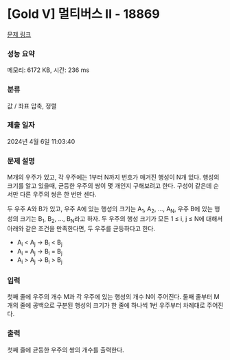 # [Gold V] 멀티버스 Ⅱ - 18869 

[문제 링크](https://www.acmicpc.net/problem/18869) 

### 성능 요약

메모리: 6172 KB, 시간: 236 ms

### 분류

값 / 좌표 압축, 정렬

### 제출 일자

2024년 4월 6일 11:03:40

### 문제 설명

<p>M개의 우주가 있고, 각 우주에는 1부터 N까지 번호가 매겨진 행성이 N개 있다. 행성의 크기를 알고 있을때, 균등한 우주의 쌍이 몇 개인지 구해보려고 한다. 구성이 같은데 순서만 다른 우주의 쌍은 한 번만 센다.</p>

<p>두 우주 A와 B가 있고, 우주 A에 있는 행성의 크기는 A<sub>1</sub>, A<sub>2</sub>, ..., A<sub>N</sub>, 우주 B에 있는 행성의 크기는 B<sub>1</sub>, B<sub>2</sub>, ..., B<sub>N</sub>라고 하자. 두 우주의 행성 크기가 모든 1 ≤ i, j ≤ N에 대해서 아래와 같은 조건을 만족한다면, 두 우주를 균등하다고 한다.</p>

<ul>
	<li>A<sub>i</sub> < A<sub>j</sub> → B<sub>i</sub> < B<sub>j</sub></li>
	<li>A<sub>i</sub> = A<sub>j</sub> → B<sub>i</sub> = B<sub>j</sub></li>
	<li>A<sub>i</sub> > A<sub>j</sub> → B<sub>i</sub> > B<sub>j</sub></li>
</ul>

### 입력 

 <p>첫째 줄에 우주의 개수 M과 각 우주에 있는 행성의 개수 N이 주어진다. 둘째 줄부터 M개의 줄에 공백으로 구분된 행성의 크기가 한 줄에 하나씩 1번 우주부터 차례대로 주어진다.</p>

### 출력 

 <p>첫째 줄에 균등한 우주의 쌍의 개수를 출력한다.</p>

